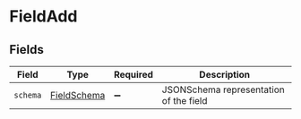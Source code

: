 # FieldAdd


## Fields

| Field                                             | Type                                              | Required                                          | Description                                       |
| ------------------------------------------------- | ------------------------------------------------- | ------------------------------------------------- | ------------------------------------------------- |
| `schema`                                          | [FieldSchema](../../models/shared/FieldSchema.md) | :heavy_minus_sign:                                | JSONSchema representation of the field            |